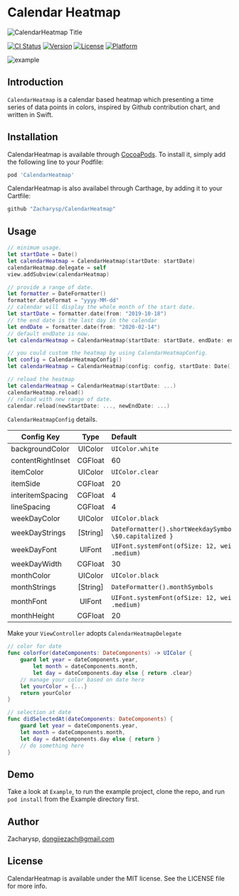 # Calendar Heatmap

![CalendarHeatmap Title](https://raw.githubusercontent.com/Zacharysp/CalendarHeatmap/master/Resources/CalendarHeatmap.png)

[![CI Status](https://api.travis-ci.com/Zacharysp/CalendarHeatmap.png?branch=master)](https://travis-ci.org/Zacharysp/CalendarHeatmap)
[![Version](https://img.shields.io/cocoapods/v/CalendarHeatmap.svg?style=flat)](https://cocoapods.org/pods/CalendarHeatmap)
[![License](https://img.shields.io/cocoapods/l/CalendarHeatmap.svg?style=flat)](https://cocoapods.org/pods/CalendarHeatmap)
[![Platform](https://img.shields.io/cocoapods/p/CalendarHeatmap.svg?style=flat)](https://cocoapods.org/pods/CalendarHeatmap)

![example](https://raw.githubusercontent.com/Zacharysp/CalendarHeatmap/master/Resources/example.png)

## Introduction

`CalendarHeatmap` is a calendar based heatmap which presenting a time series of data points in colors, inspired by Github contribution chart, and written in Swift.

## Installation

CalendarHeatmap is available through [CocoaPods](https://cocoapods.org). To install
it, simply add the following line to your Podfile:

```ruby
pod 'CalendarHeatmap'
```

CalendarHeatmap is also availabel through Carthage, by adding it to your Cartfile:

```ruby
github "Zacharysp/CalendarHeatmap"
```

## Usage

```swift
// minimum usage.
let startDate = Date()
let calendarHeatmap = CalendarHeatmap(startDate: startDate)
calendarHeatmap.delegate = self
view.addSubview(calendarHeatmap)
```

```swift
// provide a range of date.
let formatter = DateFormatter()
formatter.dateFormat = "yyyy-MM-dd"
// calendar will display the whole month of the start date.
let startDate = formatter.date(from: "2019-10-18")
// the end date is the last day in the calendar
let endDate = formatter.date(from: "2020-02-14")
// default endDate is now.
let calendarHeatmap = CalendarHeatmap(startDate: startDate, endDate: endDate)
```

```swift
// you could custom the heatmap by using CalendarHeatmapConfig.
let config = CalendarHeatmapConfig()
let calendarHeatmap = CalendarHeatmap(config: config, startDate: Date())
```

```swift
// reload the heatmap
let calendarHeatmap = CalendarHeatmap(startDate: ...)
calendarHeatmap.reload()
// reload with new range of date.
calendar.reload(newStartDate: ..., newEndDate: ...)
```

`CalendarHeatmapConfig` details.

| Config Key        |   Type   | Default                                                      |
| ----------------- | :------: | :----------------------------------------------------------- |
| backgroundColor   | UIColor  | `UIColor.white`                                              |
| contentRightInset | CGFloat  | 60                                                           |
| itemColor         | UIColor  | `UIColor.clear`                                              |
| itemSide          | CGFloat  | 20                                                           |
| interitemSpacing  | CGFloat  | 4                                                            |
| lineSpacing       | CGFloat  | 4                                                            |
| weekDayColor      | UIColor  | `UIColor.black`                                              |
| weekDayStrings    | [String] | `DateFormatter().shortWeekdaySymbols.map{ \$0.capitalized }` |
| weekDayFont       |  UIFont  | `UIFont.systemFont(ofSize: 12, weight: .medium)`             |
| weekDayWidth      | CGFloat  | 30                                                           |
| monthColor        | UIColor  | `UIColor.black`                                              |
| monthStrings      | [String] | `DateFormatter().monthSymbols`                               |
| monthFont         |  UIFont  | `UIFont.systemFont(ofSize: 12, weight: .medium)`             |
| monthHeight       | CGFloat  | 20                                                           |

Make your `ViewController` adopts `CalendarHeatmapDelegate`

```swift 
// color for date
func colorFor(dateComponents: DateComponents) -> UIColor {
    guard let year = dateComponents.year,
        let month = dateComponents.month,
        let day = dateComponents.day else { return .clear}
    // manage your color based on date here
    let yourColor = {...}
    return yourColor
}

// selection at date
func didSelectedAt(dateComponents: DateComponents) {
    guard let year = dateComponents.year,
    let month = dateComponents.month,
    let day = dateComponents.day else { return }
    // do something here
}
```

## Demo

Take a look at `Example`, to run the example project, clone the repo, and run `pod install` from the Example directory first.

## Author

Zacharysp, dongjiezach@gmail.com

## License

CalendarHeatmap is available under the MIT license. See the LICENSE file for more info.
